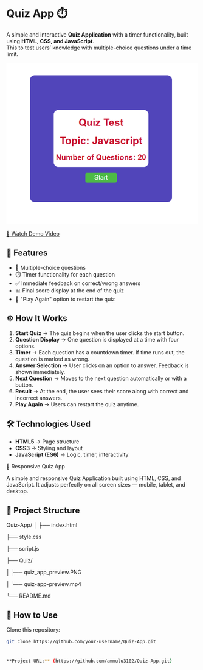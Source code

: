 # Quiz App ⏱️

A simple and interactive **Quiz Application** with a timer functionality, built using **HTML, CSS, and JavaScript**.  
This to test users’ knowledge with multiple-choice questions under a time limit.

![Quiz App Preview](quiz_app_preview.png)



[🎥 Watch Demo Video](https://drive.google.com/file/d/10fRhiblwK0ijBiuNm4T6gtWkKVuEAmWF/view?usp=drive_link)




## 🚀 Features

- 📑 Multiple-choice questions
- ⏱️ Timer functionality for each question
- ✅ Immediate feedback on correct/wrong answers
- 📊 Final score display at the end of the quiz
- 🔁 "Play Again" option to restart the quiz

## ⚙️ How It Works

1. **Start Quiz** → The quiz begins when the user clicks the start button.
2. **Question Display** → One question is displayed at a time with four options.
3. **Timer** → Each question has a countdown timer. If time runs out, the question is marked as wrong.
4. **Answer Selection** → User clicks on an option to answer. Feedback is shown immediately.
5. **Next Question** → Moves to the next question automatically or with a button.
6. **Result** → At the end, the user sees their score along with correct and incorrect answers.
7. **Play Again** → Users can restart the quiz anytime.

## 🛠️ Technologies Used

- **HTML5** → Page structure  
- **CSS3** → Styling and layout  
- **JavaScript (ES6)** → Logic, timer, interactivity
  

🧠 Responsive Quiz App

A simple and responsive Quiz Application built using HTML, CSS, and JavaScript.
It adjusts perfectly on all screen sizes — mobile, tablet, and desktop.


## 📂 Project Structure

Quiz-App/
│
├── index.html

├── style.css

├── script.js

├── Quiz/

│ ├── quiz_app_preview.PNG

│ └── quiz-app-preview.mp4

└── README.md



## 🚀 How to Use

Clone this repository:

```bash
git clone https://github.com/your-username/Quiz-App.git


**Project URL:** (https://github.com/ammulu3102/Quiz-App.git)


